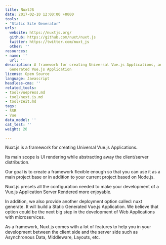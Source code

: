 ```yaml
---
title: NuxtJS
date: 2017-02-10 12:00:00 +0000
tools:
- "Static Site Generator"
urls:
  website: https://nuxtjs.org/
  github: https://github.com/nuxt/nuxt.js
  twitter: https://twitter.com/nuxt_js
  other: ''
resources:
- name: ''
  url: ''
description: A framework for creating Universal Vue.js Applications, and a Static
  Generated Vue.js Application
license: Open Source
language: Javascript
headless-cms: ''
related_tools:
- tool/vuepress.md
- tool/next.js.md
- tool/zeit.md
tags:
- SSR
- Vue
data_model: ''
cat_test: ''
weight: 20

---
```

Nuxt.js is a framework for creating Universal Vue.js Applications.

Its main scope is UI rendering while abstracting away the client/server distribution.

Our goal is to create a framework flexible enough so that you can use it as a main project base or in addition to your current project based on Node.js.

Nuxt.js presets all the configuration needed to make your development of a Vue.js Application Server Rendered more enjoyable.

In addition, we also provide another deployment option called: nuxt generate. It will build a Static Generated Vue.js Application. We believe that option could be the next big step in the development of Web Applications with microservices.

As a framework, Nuxt.js comes with a lot of features to help you in your development between the client side and the server side such as Asynchronous Data, Middleware, Layouts, etc.
